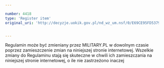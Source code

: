 ```yaml
---

number: 4418
type: 'Register item'
original_uri: 'http://decyzje.uokik.gov.pl/nd_wz_um.nsf/0/E69CE95FD5379613C1257B430033A5F0?OpenDocument'


---
```


Regulamin może być zmieniany przez MILITARY.PL w dowolnym czasie poprzez zamieszczenie zmian na niniejszej stronie internetowej. Wszelkie zmiany do Regulaminu stają się skuteczne w chwili ich zamieszczania na niniejszej stronie internetowej, o ile nie zastrzeżono inaczej
